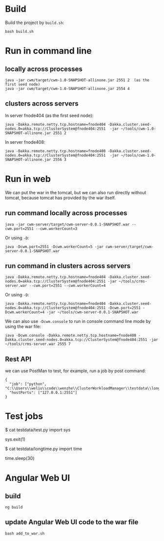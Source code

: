 # Build
Build the project by `build.sh`:
```
bash build.sh
```

# Run in command line
## locally across processes
```
java -jar cwm/target/cwm-1.0-SNAPSHOT-allinone.jar 2551 2  (as the first seed node)
java -jar cwm/target/cwm-1.0-SNAPSHOT-allinone.jar 2554 4
```
## clusters across servers
In server fnode404 (as the first seed node):
```
java -Dakka.remote.netty.tcp.hostname=fnode404 -Dakka.cluster.seed-nodes.0=akka.tcp://ClusterSystem@fnode404:2551  -jar ~/tools/cwm-1.0-SNAPSHOT-allinone.jar 2551 2
```
In server fnode408:
```
java -Dakka.remote.netty.tcp.hostname=fnode408 -Dakka.cluster.seed-nodes.0=akka.tcp://ClusterSystem@fnode404:2551  -jar ~/tools/cwm-1.0-SNAPSHOT-allinone.jar 2556 3
```
# Run in web
We can put the war in the tomcat, but we can also run directly without tomcat, because tomcat has provided by the war itself.
## run command locally across processes
```
java -jar cwm-server/target/cwm-server-0.0.1-SNAPSHOT.war --cwm.port=2551 --cwm.workerCount=3
```
Or using `-D`:
```
java -Dcwm.port=2551 -Dcwm.workerCount=5 -jar cwm-server/target/cwm-server-0.0.1-SNAPSHOT.war
```

## run command in clusters across servers
```
java -Dakka.remote.netty.tcp.hostname=fnode404 -Dakka.cluster.seed-nodes.0=akka.tcp://ClusterSystem@fnode404:2551 -jar ~/tools/crms-server.war --cwm.port=2551 --cwm.workerCount=4
```
Or using `-D`:
```
java -Dakka.remote.netty.tcp.hostname=fnode404 -Dakka.cluster.seed-nodes.0=akka.tcp://ClusterSystem@fnode404:2551 -Dcwm.port=2551 -Dcwm.workerCount=4 -jar ~/tools/cwm-server-0.0.1-SNAPSHOT.war
```
We can also use `-Dcwm.console` to run in console command line mode by using the war file:
```
java -Dcwm.console -Dakka.remote.netty.tcp.hostname=fnode408 -Dakka.cluster.seed-nodes.0=akka.tcp://ClusterSystem@fnode404:2551 -jar ~/tools/crms-server.war 2555 7
```

## Rest API
we can use PostMan to test, for example, run a job by post command:
```
{
  "job": ["python", "C:\\Users\\weliu\\code\\wenzhe\\ClusterWorkloadManager\\testdata\\longtime.py"],
  "hostPorts": ["127.0.0.1:2551"]
}
```


# Test jobs

$ cat testdata/test.py
import sys

sys.exit(1)


$ cat testdata/longtime.py
import time

time.sleep(30)

# Angular Web UI
## build
```
ng build
```
## update Angular Web UI code to the war file
```
bash add_to_war.sh
```

